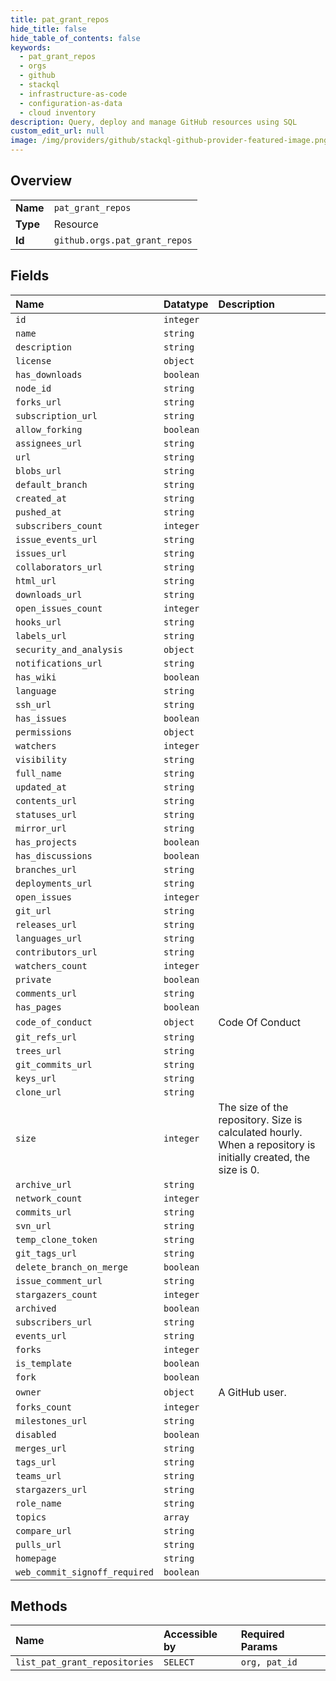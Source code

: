 ```yaml
---
title: pat_grant_repos
hide_title: false
hide_table_of_contents: false
keywords:
  - pat_grant_repos
  - orgs
  - github    
  - stackql
  - infrastructure-as-code
  - configuration-as-data
  - cloud inventory
description: Query, deploy and manage GitHub resources using SQL
custom_edit_url: null
image: /img/providers/github/stackql-github-provider-featured-image.png
---
```

  
    

## Overview
<table><tbody>
<tr><td><b>Name</b></td><td><code>pat_grant_repos</code></td></tr>
<tr><td><b>Type</b></td><td>Resource</td></tr>
<tr><td><b>Id</b></td><td><code>github.orgs.pat_grant_repos</code></td></tr>
</tbody></table>

## Fields
| Name | Datatype | Description |
|:-----|:---------|:------------|
| `id` | `integer` |  |
| `name` | `string` |  |
| `description` | `string` |  |
| `license` | `object` |  |
| `has_downloads` | `boolean` |  |
| `node_id` | `string` |  |
| `forks_url` | `string` |  |
| `subscription_url` | `string` |  |
| `allow_forking` | `boolean` |  |
| `assignees_url` | `string` |  |
| `url` | `string` |  |
| `blobs_url` | `string` |  |
| `default_branch` | `string` |  |
| `created_at` | `string` |  |
| `pushed_at` | `string` |  |
| `subscribers_count` | `integer` |  |
| `issue_events_url` | `string` |  |
| `issues_url` | `string` |  |
| `collaborators_url` | `string` |  |
| `html_url` | `string` |  |
| `downloads_url` | `string` |  |
| `open_issues_count` | `integer` |  |
| `hooks_url` | `string` |  |
| `labels_url` | `string` |  |
| `security_and_analysis` | `object` |  |
| `notifications_url` | `string` |  |
| `has_wiki` | `boolean` |  |
| `language` | `string` |  |
| `ssh_url` | `string` |  |
| `has_issues` | `boolean` |  |
| `permissions` | `object` |  |
| `watchers` | `integer` |  |
| `visibility` | `string` |  |
| `full_name` | `string` |  |
| `updated_at` | `string` |  |
| `contents_url` | `string` |  |
| `statuses_url` | `string` |  |
| `mirror_url` | `string` |  |
| `has_projects` | `boolean` |  |
| `has_discussions` | `boolean` |  |
| `branches_url` | `string` |  |
| `deployments_url` | `string` |  |
| `open_issues` | `integer` |  |
| `git_url` | `string` |  |
| `releases_url` | `string` |  |
| `languages_url` | `string` |  |
| `contributors_url` | `string` |  |
| `watchers_count` | `integer` |  |
| `private` | `boolean` |  |
| `comments_url` | `string` |  |
| `has_pages` | `boolean` |  |
| `code_of_conduct` | `object` | Code Of Conduct |
| `git_refs_url` | `string` |  |
| `trees_url` | `string` |  |
| `git_commits_url` | `string` |  |
| `keys_url` | `string` |  |
| `clone_url` | `string` |  |
| `size` | `integer` | The size of the repository. Size is calculated hourly. When a repository is initially created, the size is 0. |
| `archive_url` | `string` |  |
| `network_count` | `integer` |  |
| `commits_url` | `string` |  |
| `svn_url` | `string` |  |
| `temp_clone_token` | `string` |  |
| `git_tags_url` | `string` |  |
| `delete_branch_on_merge` | `boolean` |  |
| `issue_comment_url` | `string` |  |
| `stargazers_count` | `integer` |  |
| `archived` | `boolean` |  |
| `subscribers_url` | `string` |  |
| `events_url` | `string` |  |
| `forks` | `integer` |  |
| `is_template` | `boolean` |  |
| `fork` | `boolean` |  |
| `owner` | `object` | A GitHub user. |
| `forks_count` | `integer` |  |
| `milestones_url` | `string` |  |
| `disabled` | `boolean` |  |
| `merges_url` | `string` |  |
| `tags_url` | `string` |  |
| `teams_url` | `string` |  |
| `stargazers_url` | `string` |  |
| `role_name` | `string` |  |
| `topics` | `array` |  |
| `compare_url` | `string` |  |
| `pulls_url` | `string` |  |
| `homepage` | `string` |  |
| `web_commit_signoff_required` | `boolean` |  |
## Methods
| Name | Accessible by | Required Params |
|:-----|:--------------|:----------------|
| `list_pat_grant_repositories` | `SELECT` | `org, pat_id` |
